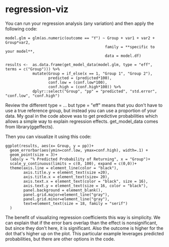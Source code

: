 # regression-viz

You can run your regression analysis (any variation) and then apply the following code: 

 
```
model.glm = glm(as.numeric(outcome == "Y") ~ Group + var1 + var2 + Group*var2, 
                                            family = **specific to your model**, 
                                            data = model.df) 

results <-  as.data.frame(get_model_data(model.glm, type = "eff", terms = c("Group"))) %>%              
            mutate(Group = if_else(x == 1, "Group 1", "Group 2"), 
                   predicted = (predicted*100), 
                   conf.low = (conf.low*100), 
                   conf.high = (conf.high*100)) %>%  
            dplyr::select("Group", "pp" = "predicted", "std.error", "conf.low", "conf.high")
```
Review the different type = … but type = "eff" means that you don't have to use a true reference group, but instead you can use a proportion of your data. My goal in the code above was to get predictive probabilities which allows a simple way to explain regression effects. get_model_data comes from library(ggeffects).  

Then you can visualize it using this code: 

```
ggplot(results, aes(x= Group, y = pp))+ 
  geom_errorbar(aes(ymin=conf.low, ymax=conf.high), width=.1) + 
  geom_point(size = 3)+ 
  labs(y = "% Predicted Probability of Returning", x = "Group")+ 
  scale_y_continuous(limits = c(0, 100), expand = c(0,0))+ 
  theme(axis.line = element_line(color = "black"), 
        axis.title.y = element_text(size =20),  
        axis.title.x = element_text(size= 20), 
        axis.text.x = element_text(color = "black", size = 16), 
        axis.text.y = element_text(size = 16, color = "black"), 
        panel.background = element_blank(), 
        panel.grid.major=element_line("gray"), 
        panel.grid.minor=element_line("gray"), 
        text=element_text(size = 18, family = "serif") 
  ) 
```

The benefit of visualizing regression coefficients this way is simplicity. We can explain that if the error bars overlap than the effect is nonsignificant, but since they don't here, it is significant. Also the outcome is higher for the dot that's higher up on the plot. This particular example leverages predicted probabilities, but there are other options in the code.  
